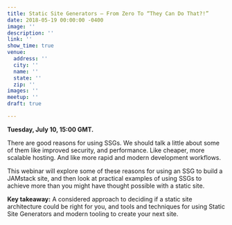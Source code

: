 ```yaml
---
title: Static Site Generators — From Zero To “They Can Do That?!”
date: 2018-05-19 00:00:00 -0400
image: ''
description: ''
link: ''
show_time: true
venue:
  address: ''
  city: ''
  name: ''
  state: ''
  zip: ''
images: ''
meetup: ''
draft: true

---
```

**Tuesday, July 10, 15:00 GMT.**

There are good reasons for using SSGs. We should talk a little about some of them like improved security, and performance. Like cheaper, more scalable hosting. And like more rapid and modern development workflows.

This webinar will explore some of these reasons for using an SSG to build a JAMstack site, and then look at practical examples of using SSGs to achieve more than you might have thought possible with a static site.

**Key takeaway:** A considered approach to deciding if a static site architecture could be right for you, and tools and techniques for using Static Site Generators and modern tooling to create your next site.